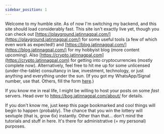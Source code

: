 ```yaml
---
sidebar_position: 1
---
```



Welcome to my humble site. As of now I'm switching my backend, and this site should load considerably fast. This site isn't exactly live yet, though you can check out [https://playground.jatinnagpal.com/](https://playground.jatinnagpal.com/) for some useful tools (a few of which even work as expected!) and [https://blog.jatinnagpal.com/](https://blog.jatinnagpal.com/) for my hobbyist blog (more content upcoming). Also [https://crypto.jatinnagpal.com](https://crypto.jatinnagpal.com) for getting into cryptocurrencies (mostly complete now). Alternatively, feel free to hit me up for some unlicensed (under-the-table) consultancy in law, investment, technology, or just anything and everything under the sun. (If you got my WhatsApp/Signal number, use that. Others, fill the form [here](https://tripetto.app/run/VG94PPD89G).)

If you know me in real life, I might be willing to host your posts on some *fast* servers. Head over to https://bog.jatinnagpal.com/about/ for details.

If you don't know me, just keep this page bookmarked and cool things will begin to happen (probably). The chance that you win the lottery will sextuple (that is, grow 6x) instantly. Other than that... don't mind the tutorials and stuff in here. It's there for administrative (= my personal) purposes.
